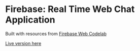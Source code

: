 # Firebase: Real Time Web Chat Application

Built with resources from [Firebase Web Codelab](https://codelabs.developers.google.com/codelabs/firebase-web/#9)

[Live version here](https://ibahas.github.io/chat/)
